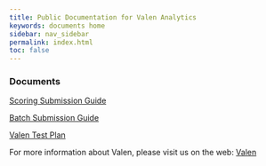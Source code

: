 ```yaml
---
title: Public Documentation for Valen Analytics
keywords: documents home
sidebar: nav_sidebar
permalink: index.html
toc: false
---
```

### Documents

[Scoring Submission Guide](web_services.html)

[Batch Submission Guide](batch_request.html)

[Valen Test Plan](test_plans.html)

For more information about Valen, please visit us on the web:
[Valen](https://www.insurity.com/solutions/insurity-data-analytics-solutions/valen-solutions/)
